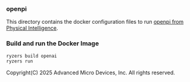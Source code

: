 ### openpi

This directory contains the docker configuration files to run [openpi from Physical Intelligence](https://github.com/Physical-Intelligence/openpi).

### Build and run the Docker Image

```sh
ryzers build openai
ryzers run
```

Copyright(C) 2025 Advanced Micro Devices, Inc. All rights reserved.